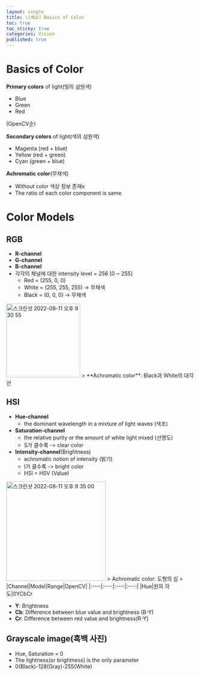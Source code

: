 ```yaml
---
layout: single
title: \[예습] Basics of Color
toc: true
toc_sticky: true
categories: Vision
published: true
---
```


# Basics of Color

**Primary colors** of light(빛의 삼원색)
* Blue
* Green
* Red

(OpenCV순)

**Secondary colors** of light(색의 삼원색)
* Magenta (red + blue)
* Yellow (red + green)
* Cyan (green + blue)

**Achromatic color**(무채색)
* Without color 색상 정보 존재x
* The ratio of each color component is same


# Color Models

## RGB
* **R-channel**
* **G-channel**
* **B-channel**
* 각각의 채널에 대한 intensity level = 256 [0 ~ 255]
     * Red = (255, 0, 0)
     * White = (255, 255, 255) -> 무채색
     * Black = (0, 0, 0) -> 무채색

<img width="197" alt="스크린샷 2022-08-11 오후 9 30 55" src="https://user-images.githubusercontent.com/63464299/184142645-33441f3e-6a71-4dce-9cad-f09ebd99f0e9.png">
> **Achromatic color**: Black과 White의 대각선

## HSI
* **Hue-channel**
  * the dominant wavelength in a mixture of light waves (색조)   
* **Saturation-channel**
  * the relative purity or the amount of white light mixed (선명도)
  * S가 클수록 -> clear color
* **Intensity-channel**(Brightness)
  * achromatic notion of intensity (밝기)
  * I가 클수록 -> bright color
  * HSI = HSV (Value)

<img width="265" alt="스크린샷 2022-08-11 오후 9 35 00" src="https://user-images.githubusercontent.com/63464299/184143031-7813824a-e967-4c8c-b41c-43ce2e80f642.png">
> Achromatic color: 도형의 심 
>
|Channel|Model|Range|OpenCV|
|:---:|:---:|:---:|:---:|
|Hue|원의 각도|0<H<360|0<H<180|
|Saturation|원의 중심에 가까운 정도|0<S<1|0<S<255|
|Intensity|도형의 높이|0<V<1|0<V<255|


## YCbCr
* **Y**: Brightness
* **Cb**: Difference between blue value and brightness (B-Y)
* **Cr**: Difference between red value and brightness(R-Y)

## Grayscale image(흑백 사진)
* Hue, Saturation = 0
* The lightness(or brightness) is the only parameter 
* 0(Black)-128(Gray)-255(White)
